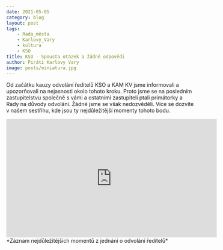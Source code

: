 ```yaml
---
date: 2021-05-05
category: blog
layout: post
tags:
    - Rada_města
    - Karlovy_Vary
    - kultura
    - KSO
title: KSO - Spousta otázek a žádné odpovědi
author: Piráti Karlovy Vary
image: posts/miniatura.jpg
---
```

Od začátku kauzy odvolání ředitelů KSO a KAM KV jsme informovali a upozorňovali na nejasnosti okolo tohoto kroku. Proto jsme se na posledním zastupitelstvu společně s vámi a ostatními zastupiteli ptali primátorky a Rady na důvody odvolání.
Žádné jsme se však nedozvěděli. Více se dozvíte v našem sestřihu, kde jsou ty nejdůležitější momenty tohoto bodu.
<iframe width="560" height="315" src="https://www.youtube.com/embed/-PEg744xjls" frameborder="0" allow="accelerometer; autoplay; clipboard-write; encrypted-media; gyroscope; picture-in-picture" allowfullscreen></iframe>*Záznam nejdůležitějších momentů z jednání o odvolání ředitelů*
